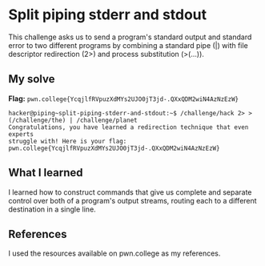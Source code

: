 # Split piping stderr and stdout
This challenge asks us to send a program's standard output and standard error to two different programs by combining a standard pipe (|) with file descriptor redirection (2>) and process substitution (>(...)).

## My solve
**Flag:** `pwn.college{YcqjlfRVpuzXdMYs2UJO0jT3jd-.QXxQDM2wiN4AzNzEzW}`

```
hacker@piping~split-piping-stderr-and-stdout:~$ /challenge/hack 2> >(/challenge/the) | /challenge/planet
Congratulations, you have learned a redirection technique that even experts 
struggle with! Here is your flag:
pwn.college{YcqjlfRVpuzXdMYs2UJO0jT3jd-.QXxQDM2wiN4AzNzEzW}

```

## What I learned
I learned how to construct commands that give us complete and separate control over both of a program's output streams, routing each to a different destination in a single line.

## References 
I used the resources available on pwn.college as my references.
